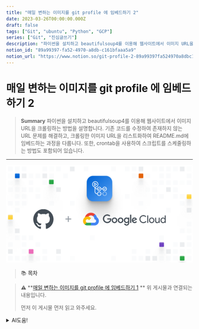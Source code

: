 ```yaml
---
title: "매일 변하는 이미지를 git profile 에 임베드하기 2"
date: 2023-03-26T00:00:00.000Z
draft: false
tags: ["Git", "ubuntu", "Python", "GCP"]
series: ["Git", "진심글쓰기"]
description: "파이썬을 설치하고 beautifulsoup4를 이용해 웹사이트에서 이미지 URL을 크롤링하는 방법을 설명합니다. 기존 코드를 수정하여 존재하지 않는 URL 문제를 해결하고, 크롤링한 이미지 URL을 리스트화하여 README.md에 임베드하는 과정을 다룹니다. 또한, crontab을 사용하여 스크립트를 스케줄링하는 방법도 포함되어 있습니다."
notion_id: "89a99397-fa52-4970-a8db-c161bfaaa5a9"
notion_url: "https://www.notion.so/git-profile-2-89a99397fa524970a8dbc161bfaaa5a9"
---
```


# 매일 변하는 이미지를 git profile 에 임베드하기 2

> **Summary**
> 파이썬을 설치하고 beautifulsoup4를 이용해 웹사이트에서 이미지 URL을 크롤링하는 방법을 설명합니다. 기존 코드를 수정하여 존재하지 않는 URL 문제를 해결하고, 크롤링한 이미지 URL을 리스트화하여 README.md에 임베드하는 과정을 다룹니다. 또한, crontab을 사용하여 스크립트를 스케줄링하는 방법도 포함되어 있습니다.

---


![Image](image_7694b81670ff.png)

> 📚 **목차**
>

> ⚠️ **[매일 변하는 이미지를 git profile 에 임베드하기 1](https://www.notion.so/c2f950c741a8429b9d7bdfc4cc470d67) **
> 위 게시물과 연결되는 내용입니다.
>
> 먼저 이 게시물 먼저 읽고 와주세요.
>
>


<details>
<summary>AI도움!</summary>

> 💡 **[https://www.random-art.org/](https://www.random-art.org/) 이 웹사이트에 .jpg 가 포함된 url을 전부 리스트로 가져오는 방법**
> Beautiful Soup 또는 Scrapy와 같은 웹 스크래핑 도구를 사용하여 웹사이트 [https://www.random-art.org/에서](https://www.random-art.org/%EC%97%90%EC%84%9C) .jpg 확장자를 가진 모든 URL을 추출할 수 있습니다. 다음은 Python에서 Beautiful Soup을 사용하는 예제 코드입니다.
>
> ```python
> import requests
> from bs4 import BeautifulSoup
>
> url = "https://www.random-art.org/"
>
> response = requests.get(url)
> soup = BeautifulSoup(response.content, 'html.parser')
>
> for link in soup.find_all('a'):
>     href = link.get('href')
>     if href.endswith('.jpg'):
>         print(href)
> ```
>
>
> 이 코드는 웹사이트에 GET 요청을 보낸 다음 Beautiful Soup을 사용하여 HTML 응답에서 모든 앵커 태그(<a>)를 추출합니다. 각 앵커 태그에 대해 href 속성이 '.jpg'로 끝나는지 확인하고 그럴 경우 URL을 인쇄합니다.
>
>

> 💡 **[https://www.random-art.org/?page=1&liked=0&sort=time](https://www.random-art.org/?page=1&liked=0&sort=time) 이 사이트의 모든 페이지에 포함된 모든 .jpg URL을 나열하는 방법입니다.**
> ```python
> import requests
> from bs4 import BeautifulSoup
>
> base_url = 'https://www.random-art.org/?page='
> jpg_urls = []
>
> # Loop through all pages
> for page in range(1, 10):  # Change 10 to the number of pages you want to scrape
>     url = base_url + str(page) + '&liked=0&sort=time'
>     response = requests.get(url)
>     soup = BeautifulSoup(response.content, 'html.parser')
>
>     # Find all img tags with .jpg extension
>     images = soup.find_all('img', src=lambda src: src.endswith('.jpg'))
>
>     # Extract the URLs and append to the list
>     for img in images:
>         jpg_urls.append(img['src'])
>
> # Print the list of .jpg URLs
> print(jpg_urls)
> ```
>
> 이 코드는 URL의 페이지 번호를 변경하여 웹 사이트 페이지를 순환한 다음 BeautifulSoup을 사용하여 페이지 소스에서 .jpg 확장자를 가진 img 태그를 모두 찾습니다. 이러한 이미지의 URL이 추출되어 목록에 추가됩니다. 마지막으로 모든 .jpg URL 목록이 인쇄됩니다. 코드는 처음 9페이지만 스크랩합니다. for 루프에서 range 매개변수를 변경하여 스크랩할 페이지 수를 변경할 수 있습니다.
>
>

> 💡 **텍스트가 저장될때마다 문자열 앞에 [https://www.random-art.org](https://www.random-art.org/) 가 포함된 상태로 .txt에 저장되었으면 좋겠습니다.**
> ```python
> import requests
> from bs4 import BeautifulSoup
>
> base_url = 'https://www.random-art.org/?page='
> jpg_urls = []
>
> # Loop through all pages
> for page in range(1, 5):  # Change 10 to the number of pages you want to scrape
>     url = base_url + str(page) + '&liked=0&sort=time'
>     response = requests.get(url)
>     soup = BeautifulSoup(response.content, 'html.parser')
>
>     # Find all img tags with .jpg extension
>     images = soup.find_all('img', src=lambda src: src.endswith('.jpg'))
>
>     # Extract the URLs and append to the list
>     for img in images:
>         jpg_urls.append('https://www.random-art.org/' + img['src'])
>
> # Save the list of .jpg URLs to a text file
> with open('random-art-urls.txt', 'w') as f:
>     f.write('\n'.join(jpg_urls))
> ```
>
> 하지만 지금은 [https://www.random-art.org/img/small/417864.jpg](https://www.random-art.org/img/small/417864.jpg) 형식으로 txt에 저장됩니다. 저는 small이라는 글자를 large로 변경한 상태로 txt파일에 저장하고싶습니다.
>
> ```python
> import requests
> from bs4 import BeautifulSoup
>
> base_url = 'https://www.random-art.org/?page='
> jpg_urls = []
>
> # Loop through all pages
> for page in range(1, 5):  # Change 10 to the number of pages you want to scrape
>     url = base_url + str(page) + '&liked=0&sort=time'
>     response = requests.get(url)
>     soup = BeautifulSoup(response.content, 'html.parser')
>
>     # Find all img tags with .jpg extension
>     images = soup.find_all('img', src=lambda src: src.endswith('.jpg'))
>
>     # Extract the URLs, replace "small" with "large", and append to the list
>     for img in images:
>         jpg_url = img['src'].replace('/small/', '/large/')
>         jpg_urls.append(jpg_url)
>
> # Save the list of .jpg URLs to a txt file
> with open('random-art-large.txt', 'w') as file:
>     for url in jpg_urls:
>         file.write('https://www.random-art.org' + url + '\n')
>
> print('File saved successfully.')
> ```
>
>

> 💡 **crontab -e에서 py 파일 실행이 안됩니다**
> cron을 통해 예약할 때 스크립트가 올바르게 실행되지 않는 몇 가지 이유가 있을 수 있습니다.
>
> Cron이 Python 인터프리터를 찾지 못할 수 있습니다. 스크립트 명령 앞에 crontab 파일에서 Python 인터프리터의 전체 경로를 추가합니다. 
>
> `→ 예: /usr/bin/python3 /home/thquddnr123/AutoCommit/HelloZOOO/writeUrl.py`
> 작업 디렉토리가 올바르게 설정되지 않았을 수 있습니다. Cron이 수동으로 실행한 동일한 디렉토리에서 스크립트를 실행하지 않을 수 있습니다. 이 문제를 해결하려면 crontab 파일에서 스크립트의 작업 디렉토리를 지정하십시오. 
>
> `→ 예: * 7 * * * cd /home/thquddnr123/AutoCommit/HelloZOOO && /usr/bin/python3 writeUrl.py`
>
>
> 스크립트가 자동으로 실패할 수 있습니다. 표준 출력 및 오류를 파일로 리디렉션하여 오류를 디버깅합니다. 
>
> `→ 예: * 7 * * * cd /home/thquddnr123/AutoCommit/HelloZOOO && /usr/bin/python3 writeUrl.py >> /tmp/writeUrl.log 2>&1`
>
>
>

</details>

